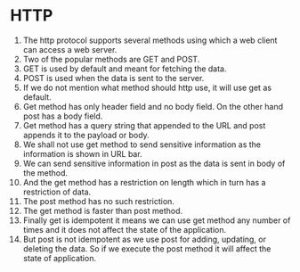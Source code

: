# HTTP

1. The http protocol supports several methods using which a web client can access a web server.
2. Two of the popular methods are GET and POST.
3. GET is used by default and meant for fetching the data.
4. POST is used when the data is sent to the server.
5. If we do not mention what method should http use, it will use get as default.
6. Get method has only header field and no body field. On the other hand post has a body field.
7. Get method has a query string that appended to the URL and post appends it to the payload or body.
8. We shall not use get method to send sensitive information as the information is shown in URL bar.
9. We can send sensitive information in post as the data is sent in body of the method.
10. And the get method has a restriction on length which in turn has a restriction of data.
11. The post method has no such restriction.
12. The get method is faster than post method.
13. Finally get is idempotent it means we can use get method any number of times and it does not affect the state of the application.
14. But post is not idempotent as we use post for adding, updating, or deleting the data. So if we execute the post method it will affect the state of application.
